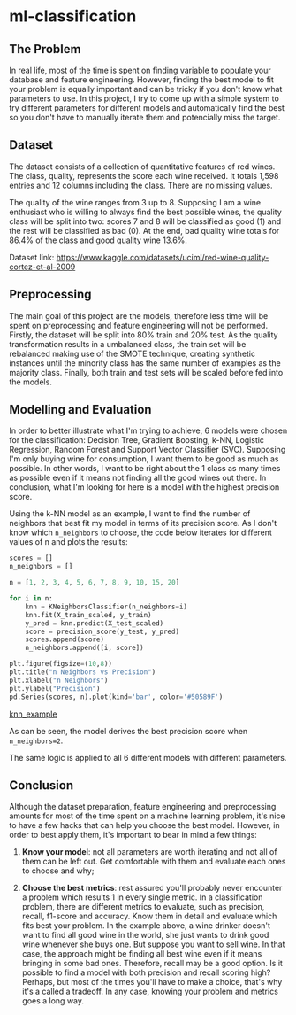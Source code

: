 # ml-classification

## The Problem
In real life, most of the time is spent on finding variable to populate your database and feature engineering. However, finding the best model to fit your problem is equally important and can be tricky if you don't know what parameters to use. In this project, I try to come up with a simple system to try different parameters for different models and automatically find the best so you don't have to manually iterate them and potencially miss the target.

## Dataset
The dataset consists of a collection of quantitative features of red wines. The class, quality, represents the score each wine received. It totals 1,598 entries and 12 columns including the class. There are no missing values.

The quality of the wine ranges from 3 up to 8. Supposing I am a wine enthusiast who is willing to always find the best possible wines, the quality class will be split into two: scores 7 and 8 will be classified as good (1) and the rest will be classified as bad (0). At the end, bad quality wine totals for 86.4% of the class and good quality wine 13.6%.

Dataset link: https://www.kaggle.com/datasets/uciml/red-wine-quality-cortez-et-al-2009


## Preprocessing
The main goal of this project are the models, therefore less time will be spent on preprocessing and feature engineering will not be performed. Firstly, the dataset will be split into 80% train and 20% test. As the quality transformation results in a umbalanced class, the train set will be rebalanced making use of the SMOTE technique, creating synthetic instances until the minority class has the same number of examples as the majority class. Finally, both train and test sets will be scaled before fed into the models.


## Modelling and Evaluation
In order to better illustrate what I'm trying to achieve, 6 models were chosen for the classification: Decision Tree, Gradient Boosting, k-NN, Logistic Regression, Random Forest and Support Vector Classifier (SVC). Supposing I'm only buying wine for consumption, I want them to be good as much as possible. In other words, I want to be right about the 1 class as many times as possible even if it means not finding all the good wines out there. In conclusion, what I'm looking for here is a model with the highest precision score.

Using the k-NN model as an example, I want to find the number of neighbors that best fit my model in terms of its precision score. As I don't know which `n_neighbors` to choose, the code below iterates for different values of n and plots the results:

``` PYTHON
scores = []
n_neighbors = []

n = [1, 2, 3, 4, 5, 6, 7, 8, 9, 10, 15, 20]

for i in n:    
    knn = KNeighborsClassifier(n_neighbors=i)
    knn.fit(X_train_scaled, y_train)
    y_pred = knn.predict(X_test_scaled)
    score = precision_score(y_test, y_pred)
    scores.append(score)
    n_neighbors.append([i, score])

plt.figure(figsize=(10,8))
plt.title("n Neighbors vs Precision")
plt.xlabel("n Neighbors")
plt.ylabel("Precision")
pd.Series(scores, n).plot(kind='bar', color='#50589F')
```

[knn_example](https://github.com/andrepelegrini/ml-classification/issues/1#issue-1291394339)

As can be seen, the model derives the best precision score when `n_neighbors=2`.

The same logic is applied to all 6 different models with different parameters.

## Conclusion
Although the dataset preparation, feature engineering and preprocessing amounts for most of the time spent on a machine learning problem, it's nice to have a few hacks that can help you choose the best model. However, in order to best apply them, it's important to bear in mind a few things:

1. **Know your model**: not all parameters are worth iterating and not all of them can be left out. Get comfortable with them and evaluate each ones to choose and why;

2. **Choose the best metrics**: rest assured you'll probably never encounter a problem which results 1 in every single metric. In a classification problem, there are different metrics to evaluate, such as precision, recall, f1-score and accuracy. Know them in detail and evaluate which fits best your problem. In the example above, a wine drinker doesn't want to find all good wine in the world, she just wants to drink good wine whenever she buys one. But suppose you want to sell wine. In that case, the approach might be finding all best wine even if it means bringing in some bad ones. Therefore, recall may be a good option. Is it possible to find a model with both precision and recall scoring high? Perhaps, but most of the times you'll have to make a choice, that's why it's a called a tradeoff. In any case, knowing your problem and metrics goes a long way.


